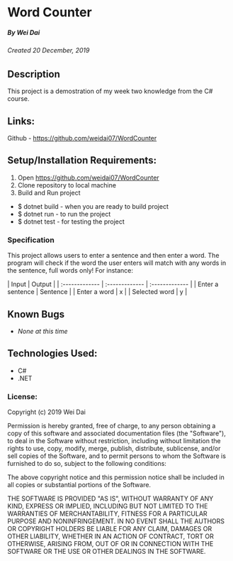 # Word Counter 
##### By Wei Dai
###### Created 20 December, 2019

## Description

This project is a demostration of my week two knowledge from the C# course.  
 
## Links:

Github - https://github.com/weidai07/WordCounter

## Setup/Installation Requirements:

1. Open https://github.com/weidai07/WordCounter
2. Clone repository to local machine 
3. Build and Run project

  - $ dotnet build - when you are ready to build project
  - $ dotnet run - to run the project 
  - $ dotnet test - for testing the project
  

### Specification

This project allows users to enter a sentence and then enter a word. The program will check if the word the user enters will match with any words in the sentence, full words only! For instance: 

| Input | Output |
| :-------------     | :------------- | :------------- |
| Enter a sentence | Sentence |
| Enter a word | x |
| Selected word | y |


## Known Bugs

* _None at this time_

## Technologies Used:

* C#
* .NET

### License:

Copyright (c) 2019 Wei Dai

Permission is hereby granted, free of charge, to any person obtaining a copy of this software and associated documentation files (the "Software"), to deal in the Software without restriction, including without limitation the rights to use, copy, modify, merge, publish, distribute, sublicense, and/or sell copies of the Software, and to permit persons to whom the Software is furnished to do so, subject to the following conditions:

The above copyright notice and this permission notice shall be included in all copies or substantial portions of the Software.

THE SOFTWARE IS PROVIDED "AS IS", WITHOUT WARRANTY OF ANY KIND, EXPRESS OR IMPLIED, INCLUDING BUT NOT LIMITED TO THE WARRANTIES OF MERCHANTABILITY, FITNESS FOR A PARTICULAR PURPOSE AND NONINFRINGEMENT. IN NO EVENT SHALL THE AUTHORS OR COPYRIGHT HOLDERS BE LIABLE FOR ANY CLAIM, DAMAGES OR OTHER LIABILITY, WHETHER IN AN ACTION OF CONTRACT, TORT OR OTHERWISE, ARISING FROM, OUT OF OR IN CONNECTION WITH THE SOFTWARE OR THE USE OR OTHER DEALINGS IN THE SOFTWARE.